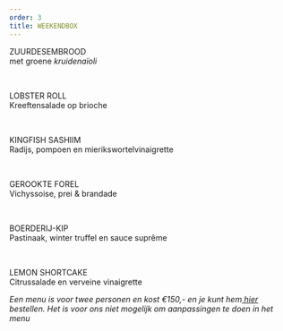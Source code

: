 ```yaml
---
order: 3
title: WEEKENDBOX
---
```

ZUURDESEMBROOD \
met groene *kruidenaïoli*

 

LOBSTER ROLL \
Kreeftensalade op brioche

 

KINGFISH SASHIIM\
Radijs, pompoen en mierikswortelvinaigrette 

 

GEROOKTE FOREL \
Vichyssoise, prei & brandade

 

BOERDERIJ-KIP\
Pastinaak, winter truffel en sauce suprême

 

LEMON SHORTCAKE \
Citrussalade en verveine vinaigrette

*Een menu is voor twee personen en kost €150,- en je kunt hem[ hier](https://www.resengo.com/Code/Resengo/?Action=CA_EVENT&CompanyID=1739713&CID=2626&SCID=0&CACID=2&AID=1&EventID=158363177) bestellen. Het is voor ons niet mogelijk om aanpassingen te doen in het menu*